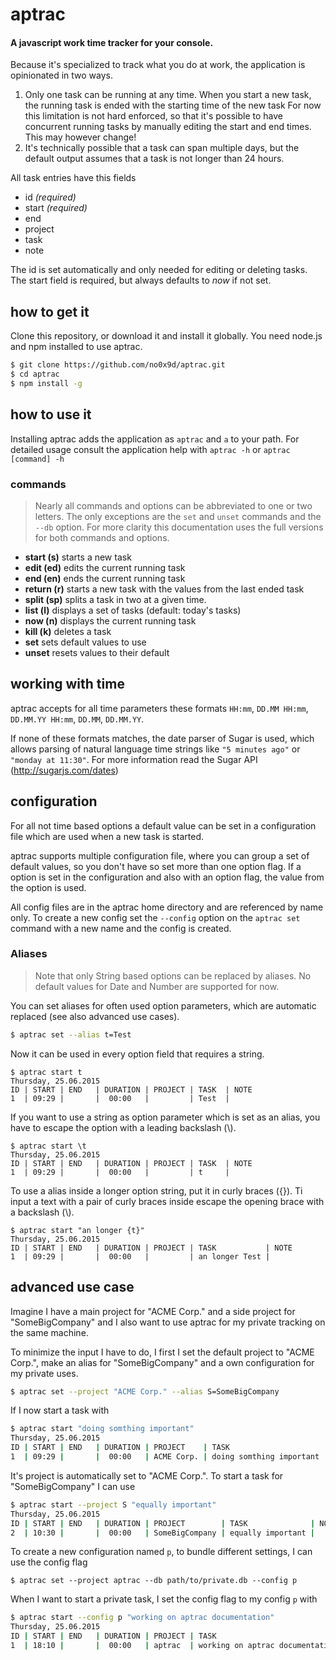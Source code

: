 # aptrac

#### A javascript work time tracker for your console.
Because it's specialized to track what you do at work, the application is opinionated in two ways.

1. Only one task can be running at any time. When you start a new task, the running task is ended with the starting time of the new task
For now this limitation is not hard enforced, so that it's possible to have concurrent running tasks by manually editing the start and end times. This may however change!
2. It's technically possible that a task can span multiple days, but the default output assumes that a task is not longer than 24 hours.

All task entries have this fields

* id *(required)*
* start *(required)*
* end
* project
* task
* note

The id is set automatically and only needed for editing or deleting tasks. The start field is required, but always defaults to *now* if not set.

## how to get it

Clone this repository, or download it and install it globally. You need node.js and npm installed to use aptrac.

```sh
$ git clone https://github.com/no0x9d/aptrac.git
$ cd aptrac
$ npm install -g
```

## how to use it

Installing aptrac adds the application as `aptrac` and `a` to your path.
For detailed usage consult the application help with `aptrac -h` or `aptrac [command] -h`

### commands
> Nearly all commands and options can be abbreviated to one or two letters.
> The only exceptions are the `set` and `unset` commands and the `--db` option.
> For more clarity this documentation uses the full versions for both commands and options.

* **start (s)** starts a new task
* **edit (ed)** edits the current running task
* **end (en)** ends the current running task
* **return (r)** starts a new task with the values from the last ended task
* **split (sp)** splits a task in two at a given time.
* **list (l)** displays a set of tasks (default: today's tasks)
* **now (n)** displays the current running task
* **kill (k)** deletes a task
* **set** sets default values to use
* **unset** resets values to their default

## working with time

aptrac accepts for all time parameters these formats `HH:mm`, `DD.MM HH:mm`, `DD.MM.YY HH:mm`, `DD.MM`, `DD.MM.YY`.

If none of these formats matches, the date parser of Sugar is used, which allows parsing of natural language time strings like `"5 minutes ago"` or `"monday at 11:30"`.
For more information read the Sugar API (http://sugarjs.com/dates)

## configuration
For all not time based options a default value can be set in a configuration file which are used when a new task is started.

aptrac supports multiple configuration file, where you can group a set of default values, so you don't have so set more than one option flag. If a option is set in the configuration and also with an option flag, the value from the option is used.

All config files are in the aptrac home directory and are referenced by name only. To create a new config set the `--config` option on the `aptrac set` command with a new name and the config is created.

### Aliases
> Note that only String based options can be replaced by aliases. No default values for Date and Number are supported for now.

You can set aliases for often used option parameters, which are automatic replaced (see also advanced use cases).

```sh
$ aptrac set --alias t=Test
```
Now it can be used in every option field that requires a string.
```
$ aptrac start t
Thursday, 25.06.2015
ID | START | END   | DURATION | PROJECT | TASK  | NOTE
1  | 09:29 |       |  00:00   |         | Test  |
```

If you want to use a string as option parameter which is set as an alias, you have to escape the option with a leading backslash (\\).

```
$ aptrac start \t
Thursday, 25.06.2015
ID | START | END   | DURATION | PROJECT | TASK  | NOTE
1  | 09:29 |       |  00:00   |         | t     |
```

To use a alias inside a longer option string, put it in curly braces ({}). Ti input a text with a pair of curly braces inside escape the opening brace with a backslash (\\).

```
$ aptrac start "an longer {t}"
Thursday, 25.06.2015
ID | START | END   | DURATION | PROJECT | TASK           | NOTE
1  | 09:29 |       |  00:00   |         | an longer Test |
```

## advanced use case

Imagine I have a main project for "ACME Corp." and a side project for "SomeBigCompany" and I also want to use aptrac for my private tracking on the same machine.

To minimize the input I have to do, I first I set the default project to "ACME Corp.", make an alias for "SomeBigCompany" and a own configuration for my private uses.
```sh
$ aptrac set --project "ACME Corp." --alias S=SomeBigCompany
```

If I now start a task with

```sh
$ aptrac start "doing somthing important"
Thursday, 25.06.2015
ID | START | END   | DURATION | PROJECT    | TASK                      | NOTE
1  | 09:29 |       |  00:00   | ACME Corp. | doing somthing important  |

```

It's project is automatically set to "ACME Corp.". To start a task for "SomeBigCompany" I can use

```sh
$ aptrac start --project S "equally important"
Thursday, 25.06.2015
ID | START | END   | DURATION | PROJECT        | TASK              | NOTE
2  | 10:30 |       |  00:00   | SomeBigCompany | equally important |
```

To create a new configuration named `p`, to bundle different settings, I can use the config flag

```
$ aptrac set --project aptrac --db path/to/private.db --config p
```

When I want to start a private task, I set the config flag to my config `p` with

```sh
$ aptrac start --config p "working on aptrac documentation"
Thursday, 25.06.2015
ID | START | END   | DURATION | PROJECT | TASK                            | NOTE
1  | 18:10 |       |  00:00   | aptrac  | working on aptrac documentation |
```